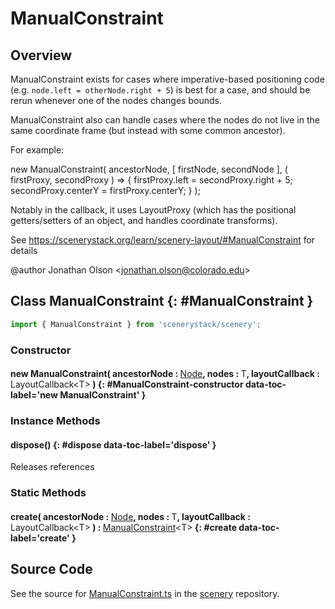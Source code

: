 # ManualConstraint

## Overview

ManualConstraint exists for cases where imperative-based positioning code (e.g. `node.left = otherNode.right + 5`)
is best for a case, and should be rerun whenever one of the nodes changes bounds.

ManualConstraint also can handle cases where the nodes do not live in the same coordinate frame (but instead with
some common ancestor).

For example:

new ManualConstraint( ancestorNode, [ firstNode, secondNode ], ( firstProxy, secondProxy ) =&gt; {
  firstProxy.left = secondProxy.right + 5;
  secondProxy.centerY = firstProxy.centerY;
} );

Notably in the callback, it uses LayoutProxy (which has the positional getters/setters of an object, and handles
coordinate transforms).

See https://scenerystack.org/learn/scenery-layout/#ManualConstraint for details

@author Jonathan Olson &lt;jonathan.olson@colorado.edu&gt;

## Class ManualConstraint {: #ManualConstraint }


```js
import { ManualConstraint } from 'scenerystack/scenery';
```
### Constructor

#### new ManualConstraint( ancestorNode : <span style="font-weight: 400;">[Node](../scenery/Node.md)</span>, nodes : <span style="font-weight: 400;">T</span>, layoutCallback : <span style="font-weight: 400;">LayoutCallback&lt;T&gt;</span> ) {: #ManualConstraint-constructor data-toc-label='new ManualConstraint' }

### Instance Methods

#### dispose() {: #dispose data-toc-label='dispose' }

Releases references

### Static Methods

#### create( ancestorNode : <span style="font-weight: 400;">[Node](../scenery/Node.md)</span>, nodes : <span style="font-weight: 400;">T</span>, layoutCallback : <span style="font-weight: 400;">LayoutCallback&lt;T&gt;</span> ) : <span style="font-weight: 400;">[ManualConstraint](../scenery/ManualConstraint.md)&lt;T&gt;</span> {: #create data-toc-label='create' }



## Source Code

See the source for [ManualConstraint.ts](https://github.com/phetsims/scenery/blob/main/js/layout/constraints/ManualConstraint.ts) in the [scenery](https://github.com/phetsims/scenery) repository.
